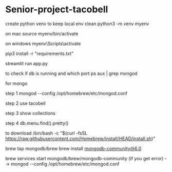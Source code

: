 # Senior-project-tacobell

create python venv to keep local env clean
python3 -m venv myenv

on mac
source myenv/bin/activate

on windows
myenv\Scripts\activate

pip3 install -r "requirements.txt"

streamlit run app.py

to check if db is running and which port
ps aux | grep mongod


for mongo

step 1
mongod --config /opt/homebrew/etc/mongod.conf

step 2
use tacobell

step 3
show collections

step 4
db.menu.find().pretty()


to download
/bin/bash -c "$(curl -fsSL https://raw.githubusercontent.com/Homebrew/install/HEAD/install.sh)"

brew tap mongodb/brew
brew install mongodb-community@6.0


brew services start mongodb/brew/mongodb-community
(if you get error) --> mongod --config /opt/homebrew/etc/mongod.conf
